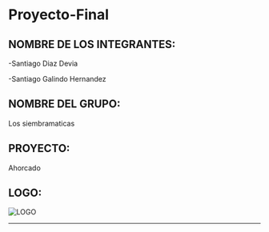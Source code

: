 # Proyecto-Final

NOMBRE DE LOS INTEGRANTES:
---
-Santiago Diaz Devia 

-Santiago Galindo Hernandez 

NOMBRE DEL GRUPO: 
--
Los siembramaticas

PROYECTO: 
---
Ahorcado 


LOGO:
---
![LOGO](https://github.com/SantiagoGalindoHernandez19/Proyecto-Final/assets/124641609/750f81e9-0183-4ed8-8109-a1c92f1d0dac)

---

